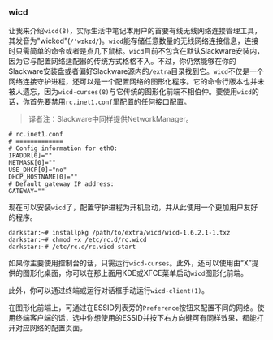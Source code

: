 ### wicd

让我来介绍`wicd(8)`，实际生活中笔记本用户的首要有线无线网络连接管理工具，其发音为"wicked"(`/'wɪkɪd/`)。`wicd`能存储任意数量的无线网络连接信息，连接时只需简单的命令或者是点几下鼠标。`wicd`目前不包含在默认Slackware安装内，因为它与配置网络适配器的传统方式格格不入。不过，你仍然能够在你的Slackware安装盘或者偏好Slackware源内的`/extra`目录找到它。`wicd`不仅是一个网络连接守护进程，还可以是一个配置网络的图形化程序。它的命令行版本也并未被人遗忘，因为`wicd-curses(8)`与它传统的图形化前端不相伯仲。要使用`wicd`的话，你首先要禁用`rc.inet1.conf`里配置的任何接口配置。

> 译者注：Slackware中同样提供NetworkManager。

```
# rc.inet1.conf
# =============
# Config information for eth0:
IPADDR[0]=""
NETMASK[0]=""
USE_DHCP[0]="no"
DHCP_HOSTNAME[0]=""
# Default gateway IP address:
GATEWAY=""
```

现在可以安装`wicd`了，配置守护进程为开机启动，并从此使用一个更加用户友好的程序。

```Shell
darkstar:~# installpkg /path/to/extra/wicd/wicd-1.6.2.1-1.txz
darkstar:~# chmod +x /etc/rc.d/rc.wicd
darkstar:~# /etc/rc.d/rc.wicd start
```

如果你主要使用控制台的话，只需运行`wicd-curses`。此外，还可以使用由“X”提供的图形化桌面，你可以在那上面用KDE或XFCE菜单启动`wicd`图形化前端。

此外，你可以通过终端或运行对话框手动运行`wicd-client(1)`。

在图形化前端上，可通过在ESSID列表旁的`Preference`按钮来配置不同的网络。使用终端客户端的话，选中你想使用的ESSID并按下右方向键可有同样效果，都能打开对应网络的配置页面。

